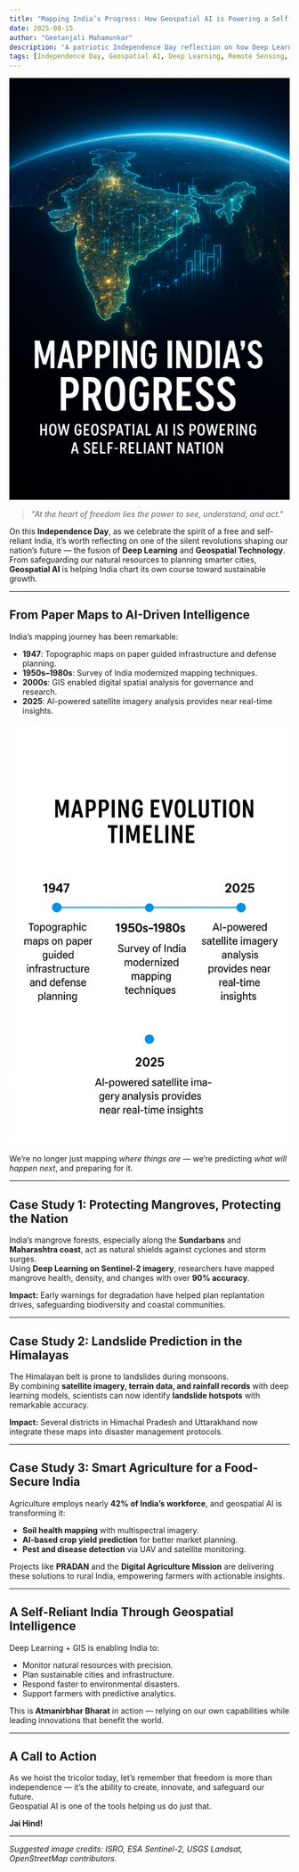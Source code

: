 ```yaml
---
title: "Mapping India’s Progress: How Geospatial AI is Powering a Self-Reliant Nation"
date: 2025-08-15
author: "Geetanjali Mahamunkar"
description: "A patriotic Independence Day reflection on how Deep Learning and Geospatial AI are helping India move towards Atmanirbhar Bharat."
tags: [Independence Day, Geospatial AI, Deep Learning, Remote Sensing, India]
---
```


![Banner: India from Space with AI Overlays](/images/independence-day-banner.png)

> *"At the heart of freedom lies the power to see, understand, and act."*

On this **Independence Day**, as we celebrate the spirit of a free and self-reliant India, it’s worth reflecting on one of the silent revolutions shaping our nation’s future — the fusion of **Deep Learning** and **Geospatial Technology**.  
From safeguarding our natural resources to planning smarter cities, **Geospatial AI** is helping India chart its own course toward sustainable growth.

---

## From Paper Maps to AI-Driven Intelligence

India’s mapping journey has been remarkable:

- **1947**: Topographic maps on paper guided infrastructure and defense planning.  
- **1950s–1980s**: Survey of India modernized mapping techniques.  
- **2000s**: GIS enabled digital spatial analysis for governance and research.  
- **2025**: AI-powered satellite imagery analysis provides near real-time insights.

![Mapping Evolution Timeline](/images/mapping-timeline.png)

We’re no longer just mapping *where things are* — we’re predicting *what will happen next*, and preparing for it.

---

## Case Study 1: Protecting Mangroves, Protecting the Nation

India’s mangrove forests, especially along the **Sundarbans** and **Maharashtra coast**, act as natural shields against cyclones and storm surges.  
Using **Deep Learning on Sentinel-2 imagery**, researchers have mapped mangrove health, density, and changes with over **90% accuracy**.

**Impact:** Early warnings for degradation have helped plan replantation drives, safeguarding biodiversity and coastal communities.

---

## Case Study 2: Landslide Prediction in the Himalayas

The Himalayan belt is prone to landslides during monsoons.  
By combining **satellite imagery, terrain data, and rainfall records** with deep learning models, scientists can now identify **landslide hotspots** with remarkable accuracy.

**Impact:** Several districts in Himachal Pradesh and Uttarakhand now integrate these maps into disaster management protocols.

---

## Case Study 3: Smart Agriculture for a Food-Secure India

Agriculture employs nearly **42% of India’s workforce**, and geospatial AI is transforming it:

- **Soil health mapping** with multispectral imagery.  
- **AI-based crop yield prediction** for better market planning.  
- **Pest and disease detection** via UAV and satellite monitoring.

Projects like **PRADAN** and the **Digital Agriculture Mission** are delivering these solutions to rural India, empowering farmers with actionable insights.

---

## A Self-Reliant India Through Geospatial Intelligence

Deep Learning + GIS is enabling India to:

- Monitor natural resources with precision.  
- Plan sustainable cities and infrastructure.  
- Respond faster to environmental disasters.  
- Support farmers with predictive analytics.

This is **Atmanirbhar Bharat** in action — relying on our own capabilities while leading innovations that benefit the world.

---

## A Call to Action

As we hoist the tricolor today, let’s remember that freedom is more than independence — it’s the ability to create, innovate, and safeguard our future.  
Geospatial AI is one of the tools helping us do just that.

**Jai Hind!**

---

*Suggested image credits: ISRO, ESA Sentinel-2, USGS Landsat, OpenStreetMap contributors.*

